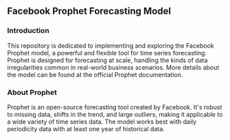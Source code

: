 <h2>Facebook Prophet Forecasting Model</h2>
<h3>Introduction</h3>
This repository is dedicated to implementing and exploring the Facebook Prophet model, a powerful and flexible tool for time series forecasting. Prophet is designed for forecasting at scale, handling the kinds of data irregularities common in real-world business scenarios. More details about the model can be found at the official Prophet documentation.

<h3>About Prophet</h3>
Prophet is an open-source forecasting tool created by Facebook. It's robust to missing data, shifts in the trend, and large outliers, making it applicable to a wide variety of time series data. The model works best with daily periodicity data with at least one year of historical data.
